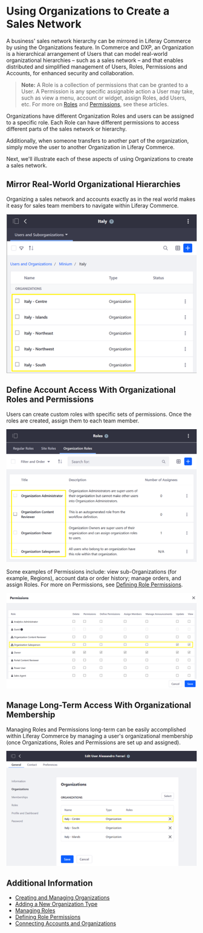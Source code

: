 # Using Organizations to Create a Sales Network

A business' sales network hierarchy can be mirrored in Liferay Commerce by using the Organizations feature. In Commerce and DXP, an Organization is a hierarchical arrangement of Users that can model real-world organizational hierarchies – such as a sales network – and that enables distributed and simplified management of Users, Roles, Permissions and Accounts, for enhanced security and collaboration.

> **Note:** A Role is a collection of permissions that can be granted to a User. A Permission is any specific assignable action a User may take, such as view a menu, account or widget, assign Roles, add Users, etc. For more on [Roles](https://help.liferay.com/hc/en-us/articles/360018174371-Managing-Roles) and [Permissions](https://help.liferay.com/hc/en-us/articles/360018174391-Defining-Role-Permissions), see these articles.

Organizations have different Organization Roles and users can be assigned to a specific role. Each Role can have different permissions to access different parts of the sales network or hierarchy.

Additionally, when someone transfers to another part of the organization, simply move the user to another Organization in Liferay Commerce.

Next, we'll illustrate each of these aspects of using Organizations to create a sales network.

## Mirror Real-World Organizational Hierarchies

Organizing a sales network and accounts exactly as in the real world makes it easy for sales team members to navigate within Liferay Commerce.

![Image 01](./using-organizations-to-create-a-sales-network/images/01.png)

## Define Account Access With Organizational Roles and Permissions

Users can create custom roles with specific sets of permissions. Once the roles are created, assign them to each team member.

![Image 02](./using-organizations-to-create-a-sales-network/images/02.png)

Some examples of Permissions include: view sub-Organizations (for example, Regions), account data or order history; manage orders, and assign Roles. For more on Permissions, see [Defining Role Permissions](https://help.liferay.com/hc/en-us/articles/360018174391-Defining-Role-Permissions).

![Image 03](./using-organizations-to-create-a-sales-network/images/03.png)

## Manage Long-Term Access With Organizational Membership

Managing Roles and Permissions long-term can be easily accomplished within Liferay Commerce by managing a user's organizational membership (once Organizations, Roles and Permissions are set up and assigned).

![Image 04](./using-organizations-to-create-a-sales-network/images/04.png)

<!---
(Double/Dual-Screenshot: Show User's permissions before the move and after the move)
-->

## Additional Information

* [Creating and Managing Organizations](https://learn.liferay.com/dxp-7.x/users-and-permissions/organizations/creating-and-managing-organizations.html)
* [Adding a New Organization Type](https://learn.liferay.com/dxp-7.x/users-and-permissions/organizations/adding-a-new-organization-type.html)
* [Managing Roles](https://help.liferay.com/hc/en-us/articles/360018174371-Managing-Roles)
* [Defining Role Permissions](https://help.liferay.com/hc/en-us/articles/360018174391-Defining-Role-Permissions)
* [Connecting Accounts and Organizations](about:blank)
